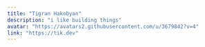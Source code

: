 ```yaml
---
title: "Tigran Hakobyan"
description: "i like building things"
avatar: "https://avatars2.githubusercontent.com/u/3679842?v=4"
link: "https://tik.dev"
---
```

